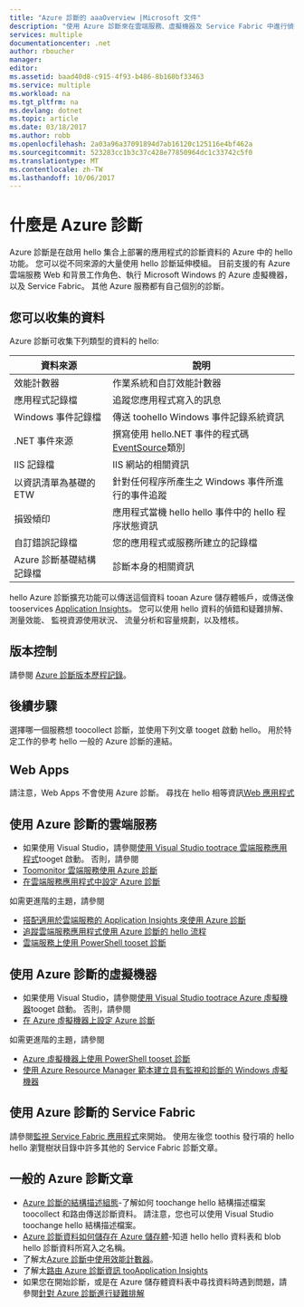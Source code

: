 ```yaml
---
title: "Azure 診斷的 aaaOverview |Microsoft 文件"
description: "使用 Azure 診斷來在雲端服務、虛擬機器及 Service Fabric 中進行偵錯、測量效能、監視、流量分析等。"
services: multiple
documentationcenter: .net
author: rboucher
manager: 
editor: 
ms.assetid: baad40d8-c915-4f93-b486-8b160bf33463
ms.service: multiple
ms.workload: na
ms.tgt_pltfrm: na
ms.devlang: dotnet
ms.topic: article
ms.date: 03/18/2017
ms.author: robb
ms.openlocfilehash: 2a03a96a37091894d7ab16120c125116e4bf462a
ms.sourcegitcommit: 523283cc1b3c37c428e77850964dc1c33742c5f0
ms.translationtype: MT
ms.contentlocale: zh-TW
ms.lasthandoff: 10/06/2017
---
```

# <a name="what-is-azure-diagnostics"></a>什麼是 Azure 診斷
Azure 診斷是在啟用 hello 集合上部署的應用程式的診斷資料的 Azure 中的 hello 功能。 您可以從不同來源的大量使用 hello 診斷延伸模組。 目前支援的有 Azure 雲端服務 Web 和背景工作角色、執行 Microsoft Windows 的 Azure 虛擬機器，以及 Service Fabric。 其他 Azure 服務都有自己個別的診斷。

## <a name="data-you-can-collect"></a>您可以收集的資料
Azure 診斷可收集下列類型的資料的 hello:

| 資料來源 | 說明 |
| --- | --- |
| 效能計數器 |作業系統和自訂效能計數器 |
| 應用程式記錄檔 |追蹤您應用程式寫入的訊息 |
| Windows 事件記錄檔 |傳送 toohello Windows 事件記錄系統資訊 |
| .NET 事件來源 |撰寫使用 hello.NET 事件的程式碼[EventSource](https://msdn.microsoft.com/library/system.diagnostics.tracing.eventsource.aspx)類別 |
| IIS 記錄檔 |IIS 網站的相關資訊 |
| 以資訊清單為基礎的 ETW |針對任何程序所產生之 Windows 事件所進行的事件追蹤 |
| 損毀傾印 |應用程式當機 hello hello 事件中的 hello 程序狀態資訊 |
| 自訂錯誤記錄檔 |您的應用程式或服務所建立的記錄檔 |
| Azure 診斷基礎結構記錄檔 |診斷本身的相關資訊 |

hello Azure 診斷擴充功能可以傳送這個資料 tooan Azure 儲存體帳戶，或傳送像 tooservices [Application Insights](../application-insights/app-insights-cloudservices.md)。 您可以使用 hello 資料的偵錯和疑難排解、 測量效能、 監視資源使用狀況、 流量分析和容量規劃，以及稽核。

## <a name="versioning"></a>版本控制
請參閱 [Azure 診斷版本歷程記錄](azure-diagnostics-versioning-history.md)。

## <a name="next-steps"></a>後續步驟
選擇哪一個服務想 toocollect 診斷，並使用下列文章 tooget 啟動 hello。 用於特定工作的參考 hello 一般的 Azure 診斷的連結。

## <a name="web-apps"></a>Web Apps
請注意，Web Apps 不會使用 Azure 診斷。 尋找在 hello 相等資訊[Web 應用程式](../app-service-web/web-sites-enable-diagnostic-log.md)

## <a name="cloud-services-using-azure-diagnostics"></a>使用 Azure 診斷的雲端服務
* 如果使用 Visual Studio，請參閱[使用 Visual Studio tootrace 雲端服務應用程式](../vs-azure-tools-debug-cloud-services-virtual-machines.md)tooget 啟動。 否則，請參閱
* [Toomonitor 雲端服務使用 Azure 診斷](../cloud-services/cloud-services-how-to-monitor.md)
* [在雲端服務應用程式中設定 Azure 診斷](../cloud-services/cloud-services-dotnet-diagnostics.md)

如需更進階的主題，請參閱

* [搭配適用於雲端服務的 Application Insights 來使用 Azure 診斷](../application-insights/app-insights-cloudservices.md)
* [追蹤雲端服務應用程式使用 Azure 診斷的 hello 流程](../cloud-services/cloud-services-dotnet-diagnostics-trace-flow.md)
* [雲端服務上使用 PowerShell tooset 診斷](../virtual-machines/windows/ps-extensions-diagnostics.md?toc=%2fazure%2fvirtual-machines%2fwindows%2ftoc.json)

## <a name="virtual-machines-using-azure-diagnostics"></a>使用 Azure 診斷的虛擬機器
* 如果使用 Visual Studio，請參閱[使用 Visual Studio tootrace Azure 虛擬機器](../vs-azure-tools-debug-cloud-services-virtual-machines.md)tooget 啟動。 否則，請參閱
* [在 Azure 虛擬機器上設定 Azure 診斷](../virtual-machines-dotnet-diagnostics.md)

如需更進階的主題，請參閱

* [Azure 虛擬機器上使用 PowerShell tooset 診斷](../virtual-machines/windows/ps-extensions-diagnostics.md?toc=%2fazure%2fvirtual-machines%2fwindows%2ftoc.json)
* [使用 Azure Resource Manager 範本建立具有監視和診斷的 Windows 虛擬機器](../virtual-machines/windows/extensions-diagnostics-template.md?toc=%2fazure%2fvirtual-machines%2fwindows%2ftoc.json)

## <a name="service-fabric-using-azure-diagnostics"></a>使用 Azure 診斷的 Service Fabric
請參閱[監視 Service Fabric 應用程式](../service-fabric/service-fabric-diagnostics-how-to-monitor-and-diagnose-services-locally.md)來開始。 使用左後您 toothis 發行項的 hello hello 瀏覽樹狀目錄中許多其他的 Service Fabric 診斷文章。

## <a name="general-azure-diagnostics-articles"></a>一般的 Azure 診斷文章
* [Azure 診斷的結構描述組態](https://msdn.microsoft.com/library/azure/mt634524.aspx)-了解如何 toochange hello 結構描述檔案 toocollect 和路由傳送診斷資料。 請注意，您也可以使用 Visual Studio toochange hello 結構描述檔案。
* [Azure 診斷資料如何儲存在 Azure 儲存體](../cloud-services/cloud-services-dotnet-diagnostics-storage.md)-知道 hello hello 資料表和 blob hello 診斷資料所寫入之名稱。
* 了解太[Azure 診斷中使用效能計數器](../cloud-services/cloud-services-dotnet-diagnostics-performance-counters.md)。
* 了解太[路由 Azure 診斷資訊 tooApplication Insights](azure-diagnostics-configure-application-insights.md)
* 如果您在開始診斷，或是在 Azure 儲存體資料表中尋找資料時遇到問題，請參閱[針對 Azure 診斷進行疑難排解](azure-diagnostics-troubleshooting.md)
